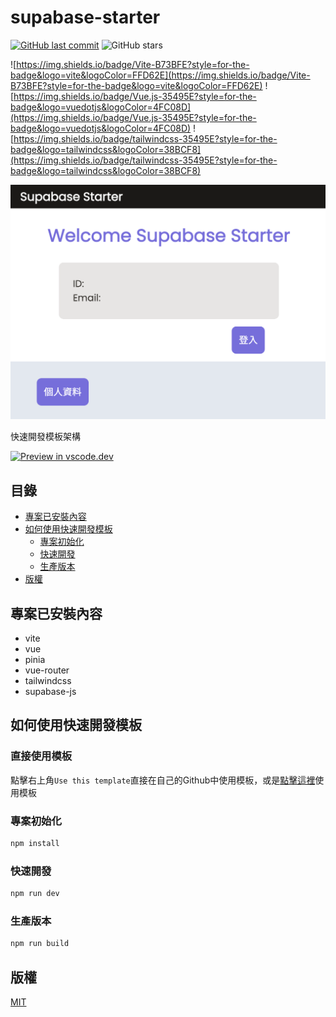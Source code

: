 # supabase-starter

[![GitHub last commit](https://img.shields.io/github/last-commit/connectshark/supabase-starter.svg?style=flat)](https://github.com/connectshark/supabase-starter)
![GitHub stars](https://img.shields.io/github/stars/connectshark/supabase-starter.svg?style=social&label=Stars&style=plastic)


![https://img.shields.io/badge/Vite-B73BFE?style=for-the-badge&logo=vite&logoColor=FFD62E](https://img.shields.io/badge/Vite-B73BFE?style=for-the-badge&logo=vite&logoColor=FFD62E)
![https://img.shields.io/badge/Vue.js-35495E?style=for-the-badge&logo=vuedotjs&logoColor=4FC08D](https://img.shields.io/badge/Vue.js-35495E?style=for-the-badge&logo=vuedotjs&logoColor=4FC08D)
![https://img.shields.io/badge/tailwindcss-35495E?style=for-the-badge&logo=tailwindcss&logoColor=38BCF8](https://img.shields.io/badge/tailwindcss-35495E?style=for-the-badge&logo=tailwindcss&logoColor=38BCF8)

![](/readme/cover.png)

快速開發模板架構

[![Preview in vscode.dev](https://img.shields.io/badge/預覽%20in-vscode.dev-blue)](https://vscode.dev/github/connectshark/supabase-starter)


## 目錄

- [專案已安裝內容](#專案已安裝內容)
- [如何使用快速開發模板](#如何使用快速開發模板)
  - [專案初始化](#專案初始化)
  - [快速開發](#快速開發)
  - [生產版本](#生產版本)
- [版權](#版權)

## 專案已安裝內容

- vite
- vue
- pinia
- vue-router
- tailwindcss
- supabase-js

## 如何使用快速開發模板

### 直接使用模板
點擊右上角`Use this template`直接在自己的Github中使用模板，或是[點擊這裡](https://github.com/new?template_name=supabase-starter&template_owner=connectshark)使用模板

### 專案初始化

```js
npm install
```
### 快速開發

```js
npm run dev
```

### 生產版本

```js
npm run build
```

## 版權

[MIT](https://github.com/connectshark/supabase-starter/blob/main/LICENSE)